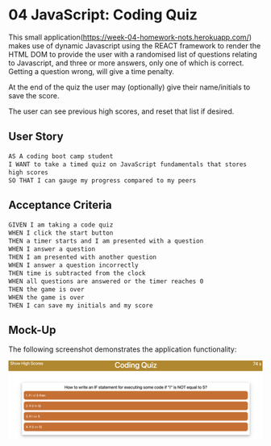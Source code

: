 # 04 JavaScript: Coding Quiz

This small application(https://week-04-homework-nots.herokuapp.com/) makes use of dynamic Javascript using the REACT framework to render the HTML DOM
to provide the user with a randomised list of questions relating to Javascript, and three or more answers, only one of which is correct.  Getting a question wrong, will give a time penalty.

At the end of the quiz the user may (optionally) give their name/initials to save the score.

The user can see previous high scores, and reset that list if desired.

## User Story 

```
AS A coding boot camp student
I WANT to take a timed quiz on JavaScript fundamentals that stores high scores
SO THAT I can gauge my progress compared to my peers
```

## Acceptance Criteria

```
GIVEN I am taking a code quiz
WHEN I click the start button
THEN a timer starts and I am presented with a question
WHEN I answer a question
THEN I am presented with another question
WHEN I answer a question incorrectly
THEN time is subtracted from the clock
WHEN all questions are answered or the timer reaches 0
THEN the game is over
WHEN the game is over
THEN I can save my initials and my score
```

## Mock-Up

The following screenshot demonstrates the application functionality:

![A user clicks through an interactive coding quiz, then enters initials to save the high score before resetting and starting over.](./public/assets/img/screenshot.png)
